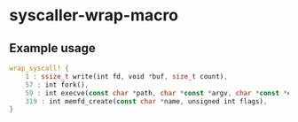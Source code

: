 # syscaller-wrap-macro

## Example usage

```rust
wrap_syscall! {
    1 : ssize_t write(int fd, void *buf, size_t count),
    57 : int fork(),
    59 : int execve(const char *path, char *const *argv, char *const *envp),
    319 : int memfd_create(const char *name, unsigned int flags),
}
```
